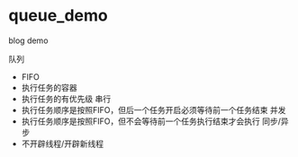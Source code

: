 # queue_demo
blog demo

队列
- FIFO
- 执行任务的容器
- 执行任务的有优先级
串行
- 执行任务顺序是按照FIFO，但后一个任务开启必须等待前一个任务结束
并发
- 执行任务顺序是按照FIFO，但不会等待前一个任务执行结束才会执行
同步/异步
- 不开辟线程/开辟新线程

